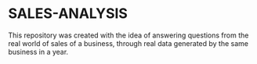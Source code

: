 # SALES-ANALYSIS
This repository was created with the idea of answering questions from the real world of sales of a business, through real data generated by the same business in a year.
